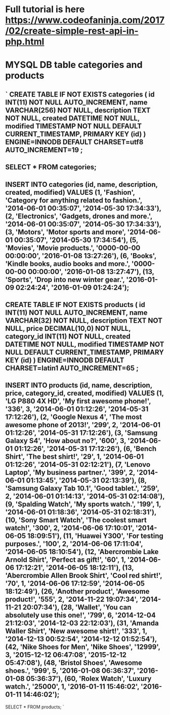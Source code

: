 # Full tutorial is here https://www.codeofaninja.com/2017/02/create-simple-rest-api-in-php.html

# MYSQL DB table categories and products
`
CREATE TABLE IF NOT EXISTS categories (
  id INT(11) NOT NULL AUTO_INCREMENT,
  name VARCHAR(256) NOT NULL,
  description TEXT NOT NULL,
  created DATETIME NOT NULL,
  modified TIMESTAMP NOT NULL DEFAULT CURRENT_TIMESTAMP,
  PRIMARY KEY (id)
) ENGINE=INNODB  DEFAULT CHARSET=utf8 AUTO_INCREMENT=19 ;
--------------------------------------------------------------------------------------------------
SELECT * FROM categories;
--------------------------------------------------------------------------------------------------
INSERT INTO categories (id, name, description, created, modified) VALUES
(1, 'Fashion', 'Category for anything related to fashion.', '2014-06-01 00:35:07', '2014-05-30 17:34:33'),
(2, 'Electronics', 'Gadgets, drones and more.', '2014-06-01 00:35:07', '2014-05-30 17:34:33'),
(3, 'Motors', 'Motor sports and more', '2014-06-01 00:35:07', '2014-05-30 17:34:54'),
(5, 'Movies', 'Movie products.', '0000-00-00 00:00:00', '2016-01-08 13:27:26'),
(6, 'Books', 'Kindle books, audio books and more.', '0000-00-00 00:00:00', '2016-01-08 13:27:47'),
(13, 'Sports', 'Drop into new winter gear.', '2016-01-09 02:24:24', '2016-01-09 01:24:24');
--------------------------------------------------------------------------------------------------
CREATE TABLE IF NOT EXISTS products (
  id INT(11) NOT NULL AUTO_INCREMENT,
  name VARCHAR(32) NOT NULL,
  description TEXT NOT NULL,
  price DECIMAL(10,0) NOT NULL,
  category_id INT(11) NOT NULL,
  created DATETIME NOT NULL,
  modified TIMESTAMP NOT NULL DEFAULT CURRENT_TIMESTAMP,
  PRIMARY KEY (id)
) ENGINE=INNODB  DEFAULT CHARSET=latin1 AUTO_INCREMENT=65 ;
--------------------------------------------------------------------------------------------------
INSERT INTO products (id, name, description, price, category_id, created, modified) VALUES
(1, 'LG P880 4X HD', 'My first awesome phone!', '336', 3, '2014-06-01 01:12:26', '2014-05-31 17:12:26'),
(2, 'Google Nexus 4', 'The most awesome phone of 2013!', '299', 2, '2014-06-01 01:12:26', '2014-05-31 17:12:26'),
(3, 'Samsung Galaxy S4', 'How about no?', '600', 3, '2014-06-01 01:12:26', '2014-05-31 17:12:26'),
(6, 'Bench Shirt', 'The best shirt!', '29', 1, '2014-06-01 01:12:26', '2014-05-31 02:12:21'),
(7, 'Lenovo Laptop', 'My business partner.', '399', 2, '2014-06-01 01:13:45', '2014-05-31 02:13:39'),
(8, 'Samsung Galaxy Tab 10.1', 'Good tablet.', '259', 2, '2014-06-01 01:14:13', '2014-05-31 02:14:08'),
(9, 'Spalding Watch', 'My sports watch.', '199', 1, '2014-06-01 01:18:36', '2014-05-31 02:18:31'),
(10, 'Sony Smart Watch', 'The coolest smart watch!', '300', 2, '2014-06-06 17:10:01', '2014-06-05 18:09:51'),
(11, 'Huawei Y300', 'For testing purposes.', '100', 2, '2014-06-06 17:11:04', '2014-06-05 18:10:54'),
(12, 'Abercrombie Lake Arnold Shirt', 'Perfect as gift!', '60', 1, '2014-06-06 17:12:21', '2014-06-05 18:12:11'),
(13, 'Abercrombie Allen Brook Shirt', 'Cool red shirt!', '70', 1, '2014-06-06 17:12:59', '2014-06-05 18:12:49'),
(26, 'Another product', 'Awesome product!', '555', 2, '2014-11-22 19:07:34', '2014-11-21 20:07:34'),
(28, 'Wallet', 'You can absolutely use this one!', '799', 6, '2014-12-04 21:12:03', '2014-12-03 22:12:03'),
(31, 'Amanda Waller Shirt', 'New awesome shirt!', '333', 1, '2014-12-13 00:52:54', '2014-12-12 01:52:54'),
(42, 'Nike Shoes for Men', 'Nike Shoes', '12999', 3, '2015-12-12 06:47:08', '2015-12-12 05:47:08'),
(48, 'Bristol Shoes', 'Awesome shoes.', '999', 5, '2016-01-08 06:36:37', '2016-01-08 05:36:37'),
(60, 'Rolex Watch', 'Luxury watch.', '25000', 1, '2016-01-11 15:46:02', '2016-01-11 14:46:02');
--------------------------------------------------------------------------------------------------
SELECT * FROM products;
`
